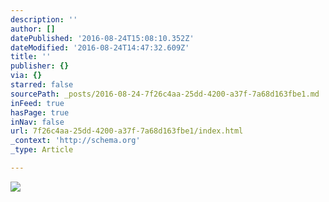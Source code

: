 ```yaml
---
description: ''
author: []
datePublished: '2016-08-24T15:08:10.352Z'
dateModified: '2016-08-24T14:47:32.609Z'
title: ''
publisher: {}
via: {}
starred: false
sourcePath: _posts/2016-08-24-7f26c4aa-25dd-4200-a37f-7a68d163fbe1.md
inFeed: true
hasPage: true
inNav: false
url: 7f26c4aa-25dd-4200-a37f-7a68d163fbe1/index.html
_context: 'http://schema.org'
_type: Article

---
```

![](https://the-grid-user-content.s3-us-west-2.amazonaws.com/f2d3a5d5-4946-43d3-9b04-f72fb849c2be.jpg)